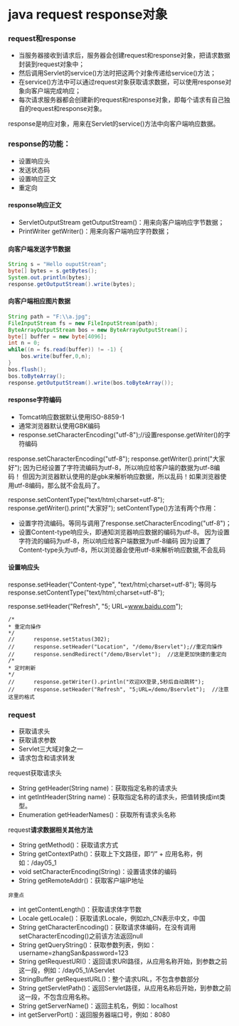 # java request response对象

### request和response

  * 当服务器接收到请求后，服务器会创建request和response对象，把请求数据封装到request对象中；
  * 然后调用Servlet的service()方法时把这两个对象传递给service()方法；
  * 在service()方法中可以通过request对象获取请求数据，可以使用response对象向客户端完成响应；
  * 每次请求服务器都会创建新的request和response对象，即每个请求有自己独自的request和response对象。



response是响应对象，用来在Servlet的service()方法中向客户端响应数据。

### response的功能：

  * 设置响应头
  * 发送状态码
  * 设置响应正文
  * 重定向

#### response响应正文

  * ServletOutputStream getOutputStream()：用来向客户端响应字节数据；
  * PrintWriter getWriter()：用来向客户端响应字符数据；

#### 向客户端发送字节数据

```java
String s = "Hello ouputStream";
byte[] bytes = s.getBytes();
System.out.println(bytes);
response.getOutputStream().write(bytes);
```

#### 向客户端相应图片数据

```java
String path = "F:\\a.jpg";
FileInputStream fs = new FileInputStream(path);
ByteArrayOutputStream bos = new ByteArrayOutputStream()；
byte[] buffer = new byte[4096];
int n = 0;
while((n = fs.read(buffer)) != -1) {
    bos.write(buffer,0,n);
}
bos.flush();
bos.toByteArray();
response.getOutputStream().write(bos.toByteArray());
```

#### response字符编码

  * Tomcat响应数据默认使用ISO-8859-1
  * 通常浏览器默认使用GBK编码
  * response.setCharacterEncoding("utf-8");//设置response.getWriter()的字符编码

response.setCharacterEncoding("utf-8");
response.getWriter().print("大家好");
因为已经设置了字符流编码为utf-8，所以响应给客户端的数据为utf-8编码！
但因为浏览器默认使用的是gbk来解析响应数据，所以乱码！如果浏览器使用utf-8编码，那么就不会乱码了。



  response.setContentType("text/html;charset=utf-8");
  response.getWriter().print("大家好");
  setContentType()方法有两个作用：

  * 设置字符流编码。等同与调用了response.setCharacterEncoding("utf-8")；
  * 设置Content-type响应头，即通知浏览器响应数据的编码为utf-8。
      因为设置字符流的编码为utf-8，所以响应给客户端数据为utf-8编码
      因为设置了Content-type头为utf-8，所以浏览器会使用utf-8来解析响应数据,不会乱码

#### 设置响应头

  response.setHeader("Content-type", "text/html;charset=utf-8");
  等同与
  response.setContentType("text/html;charset=utf-8");

  response.setHeader("Refresh", "5; URL=www.baidu.com");

```
/*
* 重定向操作
*/
//		response.setStatus(302);
//		response.setHeader("Location", "/demo/Bservlet");//重定向操作
//		response.sendRedirect("/demo/Bservlet");  //这是更加快捷的重定向
/*
* 定时刷新
*/
//		response.getWriter().println("欢迎XX登录,5秒后自动跳转");
//		response.setHeader("Refresh", "5;URL=/demo/Bservlet");  //注意这里的格式
```

### request

 * 获取请求头
 * 获取请求参数
 * Servlet三大域对象之一
 * 请求包含和请求转发

request获取请求头

 * String getHeader(String name)：获取指定名称的请求头
 * int getIntHeader(String name)：获取指定名称的请求头，把值转换成int类型。
 * Enumeration getHeaderNames()：获取所有请求头名称
   

request**请求数据相关其他方法**

 * String getMethod()：获取请求方式
 * String getContextPath()：获取上下文路径，即“/” + 应用名称，例如：/day05_1
 * void setCharacterEncoding(String)：设置请求体的编码
 * String getRemoteAddr()：获取客户端IP地址

`非重点`

 * int getContentLength()：获取请求体字节数
 * Locale getLocale()：获取请求Locale，例如zh_CN表示中文，中国
 * String getCharacterEncoding()：获取请求体编码，在没有调用setCharacterEncoding()之前该方法返回null
 * String getQueryString()：获取参数列表，例如：username=zhangSan&password=123
 * String getRequestURI()：返回请求URI路径，从应用名称开始，到参数之前这一段，例如：/day05_1/AServlet
 * StringBuffer getRequestURL()：整个请求URL，不包含参数部分
 * String getServletPath()：返回Servlet路径，从应用名称后开始，到参数之前这一段，不包含应用名称。
 * String getServerName()：返回主机名，例如：localhost
 * int getServerPort()：返回服务器端口号，例如：8080



